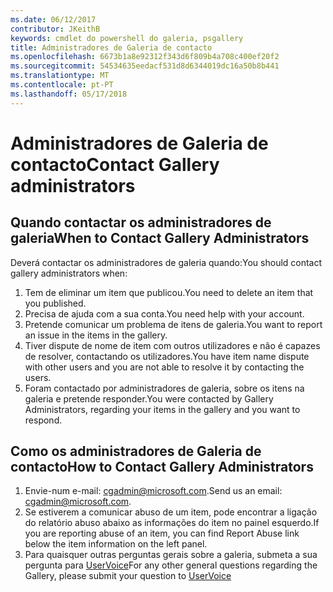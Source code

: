 ```yaml
---
ms.date: 06/12/2017
contributor: JKeithB
keywords: cmdlet do powershell do galeria, psgallery
title: Administradores de Galeria de contacto
ms.openlocfilehash: 6673b1a8e92312f343d6f809b4a708c400ef20f2
ms.sourcegitcommit: 54534635eedacf531d8d6344019dc16a50b8b441
ms.translationtype: MT
ms.contentlocale: pt-PT
ms.lasthandoff: 05/17/2018
---
```

# <a name="contact-gallery-administrators"></a><span data-ttu-id="bd2a4-103">Administradores de Galeria de contacto</span><span class="sxs-lookup"><span data-stu-id="bd2a4-103">Contact Gallery administrators</span></span>

## <a name="when-to-contact-gallery-administrators"></a><span data-ttu-id="bd2a4-104">Quando contactar os administradores de galeria</span><span class="sxs-lookup"><span data-stu-id="bd2a4-104">When to Contact Gallery Administrators</span></span>

<span data-ttu-id="bd2a4-105">Deverá contactar os administradores de galeria quando:</span><span class="sxs-lookup"><span data-stu-id="bd2a4-105">You should contact gallery administrators when:</span></span>

1. <span data-ttu-id="bd2a4-106">Tem de eliminar um item que publicou.</span><span class="sxs-lookup"><span data-stu-id="bd2a4-106">You need to delete an item that you published.</span></span>
2. <span data-ttu-id="bd2a4-107">Precisa de ajuda com a sua conta.</span><span class="sxs-lookup"><span data-stu-id="bd2a4-107">You need help with your account.</span></span>
3. <span data-ttu-id="bd2a4-108">Pretende comunicar um problema de itens de galeria.</span><span class="sxs-lookup"><span data-stu-id="bd2a4-108">You want to report an issue in the items in the gallery.</span></span>
4. <span data-ttu-id="bd2a4-109">Tiver dispute de nome de item com outros utilizadores e não é capazes de resolver, contactando os utilizadores.</span><span class="sxs-lookup"><span data-stu-id="bd2a4-109">You have item name dispute with other users and you are not able to resolve it by contacting the users.</span></span>
5. <span data-ttu-id="bd2a4-110">Foram contactado por administradores de galeria, sobre os itens na galeria e pretende responder.</span><span class="sxs-lookup"><span data-stu-id="bd2a4-110">You were contacted by Gallery Administrators, regarding your items in the gallery and you want to respond.</span></span>

## <a name="how-to-contact-gallery-administrators"></a><span data-ttu-id="bd2a4-111">Como os administradores de Galeria de contacto</span><span class="sxs-lookup"><span data-stu-id="bd2a4-111">How to Contact Gallery Administrators</span></span>

1. <span data-ttu-id="bd2a4-112">Envie-num e-mail: cgadmin@microsoft.com.</span><span class="sxs-lookup"><span data-stu-id="bd2a4-112">Send us an email: cgadmin@microsoft.com.</span></span>
2. <span data-ttu-id="bd2a4-113">Se estiverem a comunicar abuso de um item, pode encontrar a ligação do relatório abuso abaixo as informações do item no painel esquerdo.</span><span class="sxs-lookup"><span data-stu-id="bd2a4-113">If you are reporting abuse of an item, you can find Report Abuse link below the item information on the left panel.</span></span>
3. <span data-ttu-id="bd2a4-114">Para quaisquer outras perguntas gerais sobre a galeria, submeta a sua pergunta para [UserVoice](http://windowsserver.uservoice.com/forums/301869-powershell)</span><span class="sxs-lookup"><span data-stu-id="bd2a4-114">For any other general questions regarding the Gallery, please submit your question to [UserVoice](http://windowsserver.uservoice.com/forums/301869-powershell)</span></span>